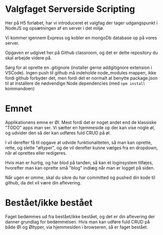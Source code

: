# Valgfaget Serverside Scripting

Her på H5 forløbet, har vi introduceret et valgfag der tager udgangspunkt i NodeJS og opsætningen af en server i det miljø.

Vi kommer igennem Express og kobler en mongoDb database op på vores server.

Opgaven er udgivet her på Github classroom, og det er dette repository du skal arbejde videre på.

Sørg for at oprette en .gitignore (installer gerne addgitignore extension i VSCode).
Ingen push til github må indeholde node_modules mappen, ikke fordi github forbyder det, men fordi det er normalt at benytte package.json til at installere de nødvendige Node dependencies (med `npm install` kommandoen)

# Emnet
Applikationens emne er Øl. Mest fordi det er noget andet end de klassiske "TODO" apps man ser.
Vi sætter en hjemmeside op der kan vise nogle øl, og udvider den så der kan udføres fuld CRUD på øl.

I vil derefter få til opgave at udvide funktionaliteten, så man kan oprette, rette, og slette "øltyper", og de vil derefter kunne vælges fra en dropdown, når øl oprettes eller redigeres.

Hvis man er hurtig, og har blod på tanden, så kan et loginsystem tilføjes, hvorefter man kan oprette små "blog" indlæg når man er logget på siden.

Når ugen er omme, skal du sikre du har committed og pushed din kode til github, da det vil være din aflevering.

# Bestået/ikke bestået
Faget bedømmes ud fra bestået/ikke bestået, og det er din aflevering der danner grundlag for bedømmelsen.
Hvis man kan udføre fuld CRUD på både Øl og Øltyper, via hjemmesiden i browseren, så er faget bestået. 

